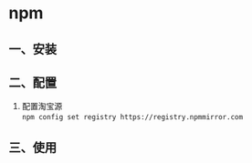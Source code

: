# npm

## 一、安装

## 二、配置

1. 配置淘宝源  
`npm config set registry https://registry.npmmirror.com`

## 三、使用
